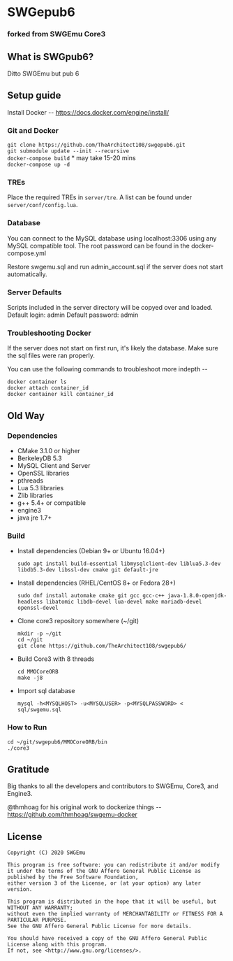 # SWGepub6
### forked from SWGEmu Core3

## What is SWGpub6?

Ditto SWGEmu but pub 6

## Setup guide
Install Docker -- https://docs.docker.com/engine/install/

### Git and Docker

`git clone https://github.com/TheArchitect108/swgepub6.git`
<br/>
`git submodule update --init --recursive`
<br/>
`docker-compose build` * may take 15-20 mins
<br/>
`docker-compose up -d`

### TREs

Place the required TREs in `server/tre`. A list can be found under `server/conf/config.lua`.

### Database

You can connect to the MySQL database using localhost:3306 using any MySQL compatible tool. The root password can be found in the docker-compose.yml

Restore swgemu.sql and run admin_account.sql if the server does not start automatically.

### Server Defaults

Scripts included in the server directory will be copyed over and loaded.
Default login: admin
Default password: admin


### Troubleshooting Docker
If the server does not start on first run, it's likely the database. Make sure the sql files were ran properly.

You can use the following commands to troubleshoot more indepth --

`docker container ls`
<br/>
`docker attach container_id`
<br/>
`docker container kill container_id`

## Old Way

### Dependencies

  * CMake 3.1.0 or higher
  * BerkeleyDB 5.3
  * MySQL Client and Server
  * OpenSSL libraries
  * pthreads
  * Lua 5.3 libraries
  * Zlib libraries
  * g++ 5.4+ or compatible
  * engine3
  * java jre 1.7+

### Build

  * Install dependencies (Debian 9+ or Ubuntu 16.04+)

        sudo apt install build-essential libmysqlclient-dev liblua5.3-dev libdb5.3-dev libssl-dev cmake git default-jre

  * Install dependencies (RHEL/CentOS 8+ or Fedora 28+)

        sudo dnf install automake cmake git gcc gcc-c++ java-1.8.0-openjdk-headless libatomic libdb-devel lua-devel make mariadb-devel openssl-devel

  * Clone core3 repository somewhere  (~/git)

        mkdir -p ~/git
        cd ~/git
        git clone https://github.com/TheArchitect108/swgepub6/
  * Build Core3 with 8 threads

        cd MMOCoreORB
        make -j8
  * Import sql database

        mysql -h<MYSQLHOST> -u<MYSQLUSER> -p<MYSQLPASSWORD> < sql/swgemu.sql

### How to Run

    cd ~/git/swgepub6/MMOCoreORB/bin
    ./core3

## Gratitude

Big thanks to all the developers and contributors to SWGEmu, Core3, and Engine3.

@thmhoag for his original work to dockerize things -- https://github.com/thmhoag/swgemu-docker


## License

    Copyright (C) 2020 SWGEmu

    This program is free software: you can redistribute it and/or modify
    it under the terms of the GNU Affero General Public License as published by the Free Software Foundation,
    either version 3 of the License, or (at your option) any later version.

    This program is distributed in the hope that it will be useful, but WITHOUT ANY WARRANTY;
    without even the implied warranty of MERCHANTABILITY or FITNESS FOR A PARTICULAR PURPOSE.
    See the GNU Affero General Public License for more details.

    You should have received a copy of the GNU Affero General Public License along with this program.
    If not, see <http://www.gnu.org/licenses/>.

